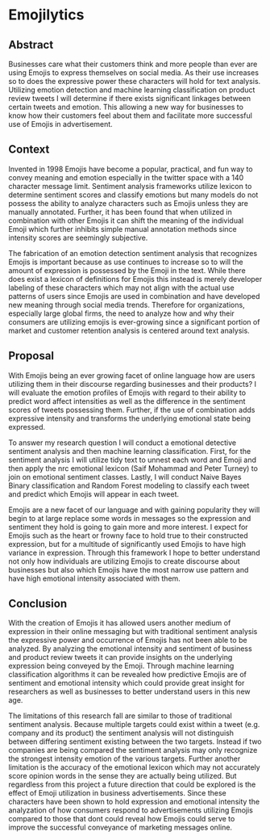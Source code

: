 # Emojilytics

## Abstract

Businesses care what their customers think and more people than ever are using Emojis to express themselves on social media. As their use increases so to does the expressive power these characters will hold for text analysis. Utilizing emotion detection and machine learning classification on product review tweets I will determine if there exists significant linkages between certain tweets and emotion. This allowing a new way for businesses to know how their customers feel about them and facilitate more successful use of Emojis in advertisement. 

## Context

Invented in 1998 Emojis have become a popular, practical, and fun way to convey meaning and emotion especially in the twitter space with a 140 character message limit. Sentiment analysis frameworks utilize lexicon to determine sentiment scores and classify emotions but many models do not possess the ability to analyze characters such as Emojis unless they are manually annotated. Further, it has been found that when utilized in combination with other Emojis it can shift the meaning of the individual Emoji which further inhibits simple manual annotation methods since intensity scores are seemingly subjective. 

The fabrication of an emotion detection sentiment analysis that recognizes Emojis is important because as use continues to increase so to will the amount of expression is possessed by the Emoji in the text. While there does exist a lexicon of definitions for Emojis this instead is merely developer labeling of these characters which may not align with the actual use patterns of users since Emojis are used in combination and have developed new meaning through social media trends. Therefore for organizations, especially large global firms, the need to analyze how and why their consumers are utilizing emojis is ever-growing since a significant portion of market and customer retention analysis is centered around text analysis.

## Proposal

With Emojis being an ever growing facet of online language how are users utilizing them in their discourse regarding businesses and their products? I will evaluate the emotion profiles of Emojis with regard to their ability to predict word affect intensities as well as the difference in the sentiment scores of tweets possessing them. Further, if the use of combination adds expressive intensity and transforms the underlying emotional state being expressed.

To answer my research question I will conduct a emotional detective sentiment analysis and then machine learning classification. First, for the sentiment analysis I will utilize tidy text to unnest each word and Emoji and then apply the nrc emotional lexicon (Saif Mohammad and Peter Turney) to join on emotional sentiment classes. Lastly, I will conduct Naive Bayes Binary classification and Random Forest modeling to classify each tweet and predict which Emojis will appear in each tweet.

Emojis are a new facet of our language and with gaining popularity they will begin to at large replace some words in messages so the expression and sentiment they hold is going to gain more and more interest. I expect for Emojis such as the heart or frowny face to hold true to their constructed expression, but for a multitude of significantly used Emojis to have high variance in expression. Through this framework I hope to better understand not only how individuals are utilizing Emojis to create discourse about businesses but also which Emojis have the most narrow use pattern and have high emotional intensity associated with them.

## Conclusion

With the creation of Emojis it has allowed users another medium of expression in their online messaging but with traditional sentiment analysis the expressive power and occurrence of Emojis has not been able to be analyzed. By analyzing the emotional intensity and sentiment of business and product review tweets it can provide insights on the underlying expression being conveyed by the Emoji. Through machine learning classification algorithms it can be revealed how predictive Emojis are of sentiment and emotional intensity which could provide great insight for researchers as well as businesses to better understand users in this new age.
  
  The limitations of this research fall are similar to those of traditional sentiment analysis. Because multiple targets could exist within a tweet (e.g. company and its product) the sentiment analysis will not distinguish between differing sentiment existing between the two targets. Instead if two companies are being compared the sentiment analysis may only recognize the strongest intensity emotion of the various targets. Further another limitation is the accuracy of the emotional lexicon which may not accurately score opinion words in the sense they are actually being utilized. But regardless from this project a future direction that could be explored is the effect of Emoji utilization in business advertisements. Since these characters have been shown to hold expression and emotional intensity the analyzation of how consumers respond to advertisements utilizing Emojis compared to those that dont could reveal how Emojis could serve to improve the successful conveyance of marketing messages online.
